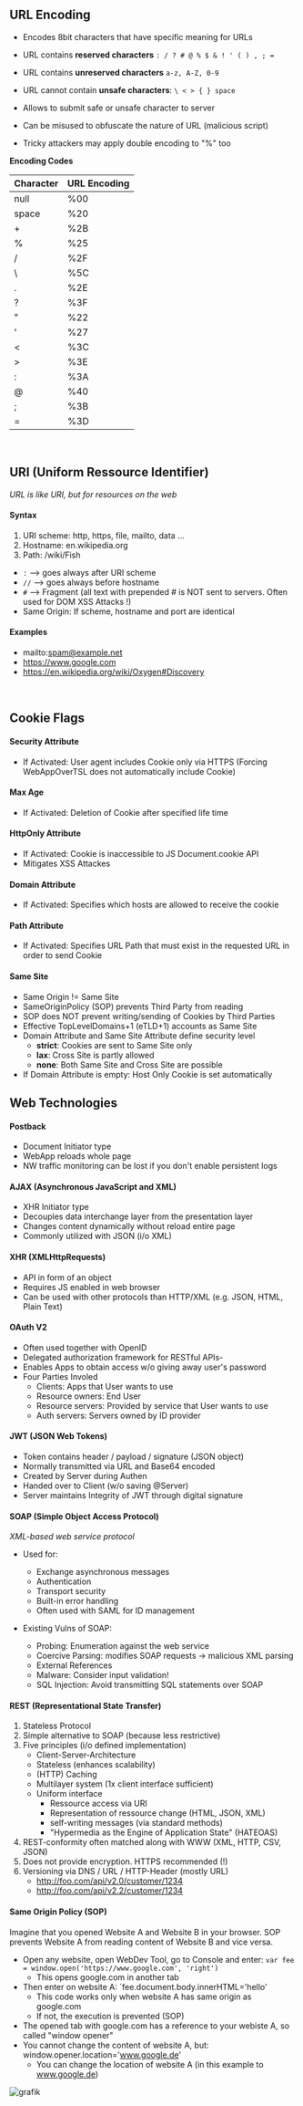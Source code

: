 
## URL Encoding

- Encodes 8bit characters that have specific meaning for URLs
- URL contains **reserved characters** `: / ? # @ % $ & ! ' ( ) , ; =`
- URL contains **unreserved characters** `a-z, A-Z, 0-9`
- URL cannot contain **unsafe characters**: `\ < > { } space`

- Allows to submit safe or unsafe character to server
- Can be misused to obfuscate the nature of URL (malicious script)
- Tricky attackers may apply double encoding to "%" too

**Encoding Codes**

Character | URL Encoding
--------- | ------------
null | %00
space | %20
\+ | %2B
% | %25
/ | %2F
\ | %5C
. | %2E
? | %3F
" | %22
' | %27
< | %3C
\> | %3E
: | %3A
@ | %40
; | %3B
= | %3D

<br />

## URI (Uniform Ressource Identifier)

*URL is like URI, but for resources on the web*

#### Syntax
1. URI scheme: http, https, file, mailto, data ...
2. Hostname: en.wikipedia.org
3. Path: /wiki/Fish
- `:` --> goes always after URI scheme
- `//` --> goes always before hostname
- `#` --> Fragment (all text with prepended # is NOT sent to servers. Often used for DOM XSS Attacks !)
- Same Origin: If scheme, hostname and port are identical

#### Examples
- mailto:spam@example.net
- https://www.google.com
- https://en.wikipedia.org/wiki/Oxygen#Discovery

<br />

## Cookie Flags

#### Security Attribute
- If Activated: User agent includes Cookie only via HTTPS (Forcing WebAppOverTSL does not automatically include Cookie)

#### Max Age
- If Activated: Deletion of Cookie after specified life time

#### HttpOnly Attribute
- If Activated: Cookie is inaccessible to JS Document.cookie API
- Mitigates XSS Attackes

#### Domain Attribute
- If Activated: Specifies which hosts are allowed to receive the cookie

#### Path Attribute
- If Activated: Specifies URL Path that must exist in the requested URL in order to send Cookie

#### Same Site
- Same Origin != Same Site
- SameOriginPolicy (SOP) prevents Third Party from reading
- SOP does NOT prevent writing/sending of Cookies by Third Parties 
- Effective TopLevelDomains+1 (eTLD+1) accounts as Same Site
- Domain Attribute and Same Site Attribute define security level
   - **strict**: Cookies are sent to Same Site only
   - **lax**: Cross Site is partly allowed
   - **none**: Both Same Site and Cross Site are possible
- If Domain Attribute is empty: Host Only Cookie is set automatically


## Web Technologies

#### Postback
- Document Initiator type
- WebApp reloads whole page 
- NW traffic monitoring can be lost if you don't enable persistent logs

#### AJAX (Asynchronous JavaScript and XML)
- XHR Initiator type
- Decouples data interchange layer from the presentation layer
- Changes content dynamically without reload entire page
- Commonly utilized with JSON (i/o XML)

#### XHR (XMLHttpRequests)
- API in form of an object
- Requires JS enabled in web browser
- Can be used with other protocols than HTTP/XML (e.g. JSON, HTML, Plain Text)

#### OAuth V2
- Often used together with OpenID
- Delegated authorization framework for RESTful APIs-
- Enables Apps to obtain access w/o giving away user's password
- Four Parties Involed
   - Clients: Apps that User wants to use
   - Resource owners: End User
   - Resource servers: Provided by service that User wants to use
   - Auth servers: Servers owned by ID provider

#### JWT (JSON Web Tokens)
- Token contains header / payload / signature (JSON object)
- Normally transmitted via URL and Base64 encoded
- Created by Server during Authen
- Handed over to Client (w/o saving @Server)
- Server maintains Integrity of JWT through digital signature

#### SOAP (Simple Object Access Protocol)

*XML-based web service protocol*

- Used for:
    - Exchange asynchronous messages
    - Authentication
    - Transport security
    - Built-in error handling
    - Often used with SAML for ID management

- Existing Vulns of SOAP:
    - Probing: Enumeration against the web service
    - Coercive Parsing: modifies SOAP requests -> malicious XML parsing
    - External References
    - Malware: Consider input validation!
    - SQL Injection: Avoid transmitting SQL statements over SOAP

#### REST (Representational State Transfer)

1. Stateless Protocol
2. Simple alternative to SOAP (because less restrictive)
3. Five principles (i/o defined implementation)
   - Client-Server-Architecture
   - Stateless (enhances scalability)
   - (HTTP) Caching
   - Multilayer system (1x client interface sufficient)
   - Uniform interface 
      - Ressource access via URI
      - Representation of ressource change (HTML, JSON, XML)
      - self-writing messages (via standard methods)
      - "Hypermedia as the Engine of Application State" (HATEOAS)
4. REST-conformity often matched along with WWW (XML, HTTP, CSV, JSON)
5. Does not provide encryption. HTTPS recommended (!)
6. Versioning via DNS / URL / HTTP-Header (mostly URL)
   - http://foo.com/api/v2.0/customer/1234
   - http://foo.com/api/v2.2/customer/1234

#### Same Origin Policy (SOP)

Imagine that you opened Website A and Website B in your browser. SOP prevents Website A from reading content of Website B and vice versa.

- Open any website, open WebDev Tool, go to Console and enter: `var fee = window.open('https://www.google.com', 'right')`
    - This opens google.com in another tab 
- Then enter on website A: `fee.document.body.innerHTML='hello'
    - This code works only when website A has same origin as google.com
    - If not, the execution is prevented (SOP) 
- The opened tab with google.com has a reference to your webiste A, so called "window opener"
- You cannot change the content of website A, but: window.opener.location='www.google.de'
    - You can change the location of website A (in this example to www.google.de)


![grafik](https://user-images.githubusercontent.com/84674087/137503278-1decbb67-ae8f-4c75-8e22-bff3f978aa22.png)

